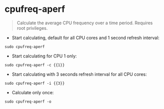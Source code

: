 # cpufreq-aperf

> Calculate the average CPU frequency over a time period.
> Requires root privileges.

- Start calculating, default for all CPU cores and 1 second refresh interval:

`sudo cpufreq-aperf`

- Start calculating for CPU 1 only:

`sudo cpufreq-aperf -c {{1}}`

- Start calculating with 3 seconds refresh interval for all CPU cores:

`sudo cpufreq-aperf -i {{3}}`

- Calculate only once:

`sudo cpufreq-aperf -o`
